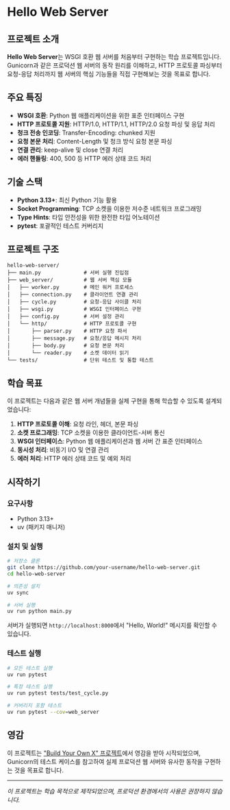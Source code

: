 # Hello Web Server

## 프로젝트 소개

**Hello Web Server**는 WSGI 호환 웹 서버를 처음부터 구현하는 학습 프로젝트입니다. Gunicorn과 같은 프로덕션 웹 서버의 동작 원리를 이해하고, HTTP 프로토콜 파싱부터 요청-응답 처리까지 웹 서버의 핵심 기능들을 직접 구현해보는 것을 목표로 합니다.

## 주요 특징

- **WSGI 호환**: Python 웹 애플리케이션을 위한 표준 인터페이스 구현
- **HTTP 프로토콜 지원**: HTTP/1.0, HTTP/1.1, HTTP/2.0 요청 파싱 및 응답 처리
- **청크 전송 인코딩**: Transfer-Encoding: chunked 지원
- **요청 본문 처리**: Content-Length 및 청크 방식 요청 본문 파싱
- **연결 관리**: keep-alive 및 close 연결 처리
- **에러 핸들링**: 400, 500 등 HTTP 에러 상태 코드 처리

## 기술 스택

- **Python 3.13+**: 최신 Python 기능 활용
- **Socket Programming**: TCP 소켓을 이용한 저수준 네트워크 프로그래밍
- **Type Hints**: 타입 안전성을 위한 완전한 타입 어노테이션
- **pytest**: 포괄적인 테스트 커버리지

## 프로젝트 구조

```
hello-web-server/
├── main.py              # 서버 실행 진입점
├── web_server/          # 웹 서버 핵심 모듈
│   ├── worker.py        # 메인 워커 프로세스
│   ├── connection.py    # 클라이언트 연결 관리
│   ├── cycle.py         # 요청-응답 사이클 처리
│   ├── wsgi.py          # WSGI 인터페이스 구현
│   ├── config.py        # 서버 설정 관리
│   └── http/            # HTTP 프로토콜 구현
│       ├── parser.py    # HTTP 요청 파서
│       ├── message.py   # 요청/응답 메시지 처리
│       ├── body.py      # 요청 본문 처리
│       └── reader.py    # 소켓 데이터 읽기
└── tests/               # 단위 테스트 및 통합 테스트
```

## 학습 목표

이 프로젝트는 다음과 같은 웹 서버 개념들을 실제 구현을 통해 학습할 수 있도록 설계되었습니다:

1. **HTTP 프로토콜 이해**: 요청 라인, 헤더, 본문 파싱
2. **소켓 프로그래밍**: TCP 소켓을 이용한 클라이언트-서버 통신
3. **WSGI 인터페이스**: Python 웹 애플리케이션과 웹 서버 간 표준 인터페이스
4. **동시성 처리**: 비동기 I/O 및 연결 관리
5. **에러 처리**: HTTP 에러 상태 코드 및 예외 처리

## 시작하기

### 요구사항

- Python 3.13+
- uv (패키지 매니저)

### 설치 및 실행

```bash
# 저장소 클론
git clone https://github.com/your-username/hello-web-server.git
cd hello-web-server

# 의존성 설치
uv sync

# 서버 실행
uv run python main.py
```

서버가 실행되면 `http://localhost:8000`에서 "Hello, World!" 메시지를 확인할 수 있습니다.

### 테스트 실행

```bash
# 모든 테스트 실행
uv run pytest

# 특정 테스트 실행
uv run pytest tests/test_cycle.py

# 커버리지 포함 테스트
uv run pytest --cov=web_server
```

## 영감

이 프로젝트는 ["Build Your Own X" 프로젝트](https://github.com/codecrafters-io/build-your-own-x)에서 영감을 받아 시작되었으며, Gunicorn의 테스트 케이스를 참고하여 실제 프로덕션 웹 서버와 유사한 동작을 구현하는 것을 목표로 합니다.

---

_이 프로젝트는 학습 목적으로 제작되었으며, 프로덕션 환경에서의 사용은 권장하지 않습니다._
